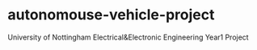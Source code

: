 # autonomouse-vehicle-project
University of Nottingham Electrical&amp;Electronic Engineering Year1 Project

